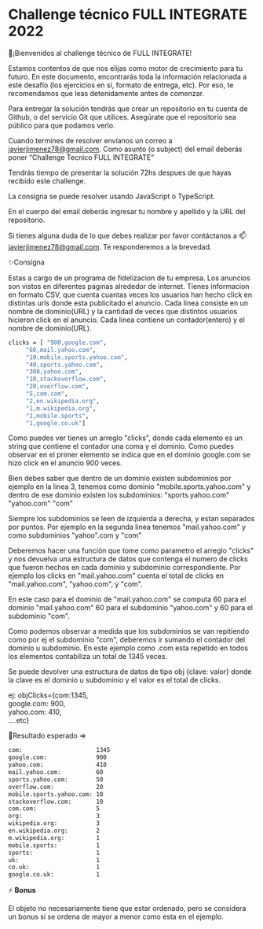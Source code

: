 # Challenge técnico FULL INTEGRATE 2022

🚀¡Bienvenidos al challenge técnico de FULL INTEGRATE! 

Estamos contentos de que nos elijas como motor de crecimiento para tu futuro. 
En este documento, encontrarás toda la información relacionada a este desafío 
(los ejercicios en sí, formato de entrega, etc). 
Por eso, te recomendamos que leas detenidamente antes de comenzar.

Para entregar la solución tendrás que crear un repositorio en tu cuenta de Github,
o del servicio Git que utilices. Asegúrate que el repositorio sea público para que 
podamos verlo.

Cuando termines de resolver envíanos un correo a javierjimenez78@gmail.com. 
Como asunto (o subject) del email deberás poner “Challenge Tecnico FULL INTEGRATE”

Tendrás tiempo de presentar la solución 72hs despues de que hayas recibido este challenge.

La consigna se puede resolver usando JavaScript o TypeScript.

En el cuerpo del email deberás ingresar tu nombre y apellido y la URL del repositorio.

Si tienes alguna duda de lo que debes realizar por favor contáctanos a 📫javierjimenez78@gmail.com. Te responderemos a la brevedad. 

✨Consigna

Estas a cargo de un programa de fidelizacion de tu empresa. Los anuncios son vistos en diferentes
paginas alrededor de internet. Tienes informacion en formato CSV, que cuenta cuantas veces los usuarios han hecho click en distintas urls donde esta publicitado el anuncio. Cada linea
consiste en un nombre de dominio(URL) y la cantidad de veces que distintos usuarios hicieron click
en el anuncio. Cada linea contiene un contador(entero) y el nombre de dominio(URL).
```bash
clicks = [ "900,google.com",  
     "60,mail.yahoo.com",  
     "10,mobile.sports.yahoo.com",  
     "40,sports.yahoo.com",  
     "300,yahoo.com",  
     "10,stackoverflow.com",  
     "20,overflow.com",  
     "5,com.com",  
     "2,en.wikipedia.org",  
     "1,m.wikipedia.org",  
     "1,mobile.sports",  
     "1,google.co.uk"]  
```

Como puedes ver tienes un arreglo "clicks", donde cada elemento es un string que contiene
el contador una coma y el dominio. Como puedes observar en el primer elemento se indica que en el dominio google.com se hizo click en el anuncio 900 veces. 

Bien debes saber que dentro de un dominio existen subdominios por ejemplo en la linea 3, 
tenemos como dominio "mobile.sports.yahoo.com" y dentro de ese dominio existen los subdominios:
"sports.yahoo.com"
"yahoo.com"
"com"

Siempre los subdominios se leen de izquierda a derecha, y estan separados por puntos. Por ejemplo en la segunda linea tenemos "mail.yahoo.com" y como subdominios "yahoo".com y "com"

Deberemos hacer una función que tome como parametro el arreglo "clicks" y nos devuelva una estructura de datos que contenga el numero de clicks que fueron hechos en cada dominio y subdominio correspondiente. Por ejemplo los clicks en "mail.yahoo.com" cuenta el total de clicks en "mail.yahoo.com", "yahoo.com", y "com".

En este caso para el dominio de "mail.yahoo.com" se computa 60 para el dominio "mail.yahoo.com"  60 para el subdominio "yahoo.com" y 60 para el subdominio "com".

Como podemos observar a medida que los subdominios se van repitiendo como por ej el subdominio "com", deberemos ir sumando el contador del dominio u subdominio. En este ejemplo como .com esta
repetido en todos los elementos contabiliza un total de 1345 veces.  

Se puede devolver una estructura de datos de tipo obj {clave: valor} donde la clave es el dominio u
subdominio y el valor es el total de clicks.

ej: objClicks={com:1345,  
              google.com: 900,   
              yahoo.com: 410,  
              ....etc}  

🔭Resultado esperado =>
```bash
com:                     1345    
google.com:              900   
yahoo.com:               410  
mail.yahoo.com:          60  
sports.yahoo.com:        50  
overflow.com:            20  
mobile.sports.yahoo.com: 10  
stackoverflow.com:       10  
com.com:                 5  
org:                     3  
wikipedia.org:           3  
en.wikipedia.org:        2  
m.wikipedia.org:         1  
mobile.sports:           1  
sports:                  1  
uk:                      1  
co.uk:                   1  
google.co.uk:            1  
```
⚡ __Bonus__

El objeto no necesariamente tiene que estar ordenado, pero se considera un bonus si se ordena
de mayor a menor como esta en el ejemplo.

